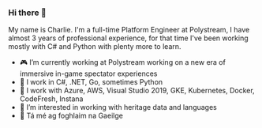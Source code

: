 ### Hi there 👋

My name is Charlie. I'm a full-time Platform Engineer at Polystream, I have almost 3 years of professional experience, for that time I've been working mostly with C# and Python with plenty more to learn.

- 🎮 I’m currently working at Polystream working on a new era of immersive in-game spectator experiences
- 🔧 I work in C#, .NET, Go, sometimes Python
- 🧰 I work with Azure, AWS, Visual Studio 2019, GKE, Kubernetes, Docker, CodeFresh, Instana
- 🏺 I’m interested in working with heritage data and languages
- 💬 Tá mé ag foghlaim na Gaeilge
